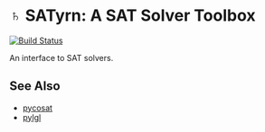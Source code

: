 # ♄ SATyrn: A SAT Solver Toolbox
[![Build Status](https://travis-ci.org/jeffrey-hokanson/SATyrn.svg?branch=master)](https://travis-ci.org/jeffrey-hokanson/SATyrn)

An interface to SAT solvers.



## See Also

* [pycosat](https://github.com/ContinuumIO/pycosat)
* [pylgl](https://github.com/abfeldman/pylgl)

